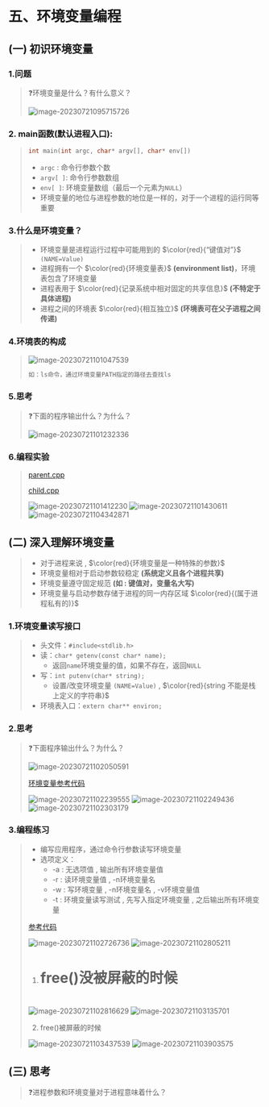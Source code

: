 # 五、环境变量编程

## (一) 初识环境变量

### 1.问题

>❓环境变量是什么？有什么意义？
>
>![image-20230721095715726](五、环境变量编程.assets/image-20230721095715726.png)
>
>

### 2. main函数(默认进程入口):

>```c++
>int main(int argc, char* argv[], char* env[])
>```
>
>* `argc` : 命令行参数个数
>* `argv[ ]`: 命令行参数数组
>* `env[ ]`: 环境变量数组（最后一个元素为`NULL`）
>* 环境变量的地位与进程参数的地位是一样的，对于一个进程的运行同等重要

### 3.什么是环境变量？

>* 环境变量是进程运行过程中可能用到的 $\color{red}{“键值对”}$ `(NAME=Value)`
>* 进程拥有一个 $\color{red}{环境变量表}$ **(environment list)**，环境表包含了环境变量
>* 进程表用于 $\color{red}{记录系统中相对固定的共享信息}$ **(不特定于具体进程)**
>* 进程之间的环境表 $\color{red}{相互独立}$ **(环境表可在父子进程之间传递)**

### 4.环境表的构成

><img src="五、环境变量编程.assets/image-20230721101047539.png" alt="image-20230721101047539" />
>
>```tex
>如：ls命令，通过环境变量PATH指定的路径去查找ls
>```

### 5.思考

>❓下面的程序输出什么？为什么？
>
><img src="五、环境变量编程.assets/image-20230721101232336.png" alt="image-20230721101232336" />

### 6.编程实验

>[parent.cpp](https://github.com/WONGZEONJYU/Linux_System_Program/blob/main/4.env_var/parent.cpp)
>
>[child.cpp](https://github.com/WONGZEONJYU/Linux_System_Program/blob/main/4.env_var/child.cpp)
>
><img src="五、环境变量编程.assets/image-20230721101412230.png" alt="image-20230721101412230" />
>
><img src="五、环境变量编程.assets/image-20230721101430611.png" alt="image-20230721101430611" />
>
><img src="五、环境变量编程.assets/image-20230721104342871.png" alt="image-20230721104342871" />

## (二) 深入理解环境变量

>* 对于进程来说 , $\color{red}{环境变量是一种特殊的参数}$
>* 环境变量相对于启动参数较稳定 **(系统定义且各个进程共享)**
>* 环境变量遵守固定规范 **(如 : 键值对，变量名大写)**
>* 环境变量与启动参数存储于进程的同一内存区域 $\color{red}{(属于进程私有的)}$

### 1.环境变量读写接口

>* 头文件：`#include<stdlib.h>` 
>* 读：`char* getenv(const char* name);` 
>   * 返回`name`环境变量的值，如果不存在，返回`NULL`
>* 写：`int putenv(char* string);`
>   * 设置/改变环境变量 `(NAME=Value)` , $\color{red}{string 不能是栈上定义的字符串}$
>* 环境表入口：`extern char** environ;`

### 2.思考

>❓下面程序输出什么？为什么？
>
><img src="五、环境变量编程.assets/image-20230721102050591.png" alt="image-20230721102050591" />
>
>[环境变量参考代码](https://github.com/WONGZEONJYU/Linux_System_Program/blob/main/4.env_var/test.cpp)
>
><img src="五、环境变量编程.assets/image-20230721102239555.png" alt="image-20230721102239555" />
>
><img src="五、环境变量编程.assets/image-20230721102249436.png" alt="image-20230721102249436" />
>
><img src="五、环境变量编程.assets/image-20230721102303179.png" alt="image-20230721102303179" />

### 3.编程练习

>* 编写应用程序，通过命令行参数读写环境变量
>* 选项定义：
>   * -a : 无选项值 , 输出所有环境变量值
>   * -r : 读环境变量值 , -n环境变量名 
>   * -w : 写环境变量 , -n环境变量名 , -v环境变量值 
>   * -t : 环境变量读写测试 , 先写入指定环境变量 , 之后输出所有环境变量 
>
>[参考代码](https://github.com/WONGZEONJYU/Linux_System_Program/blob/main/4.env_var/main.cpp)
>
><img src="五、环境变量编程.assets/image-20230721102726736.png" alt="image-20230721102726736" />
>
><img src="五、环境变量编程.assets/image-20230721102805211.png" alt="image-20230721102805211" />
>
>1. <h1>free()没被屏蔽的时候<h1>
>
><img src="五、环境变量编程.assets/image-20230721102816629.png" alt="image-20230721102816629" />
>
><img src="五、环境变量编程.assets/image-20230721103135701.png" alt="image-20230721103135701" />
>
>2. free()被屏蔽的时候
>
><img src="五、环境变量编程.assets/image-20230721103437539.png" alt="image-20230721103437539" />
>
><img src="五、环境变量编程.assets/image-20230721103903575.png" alt="image-20230721103903575" />

## (三) 思考

>❓进程参数和环境变量对于进程意味着什么？





